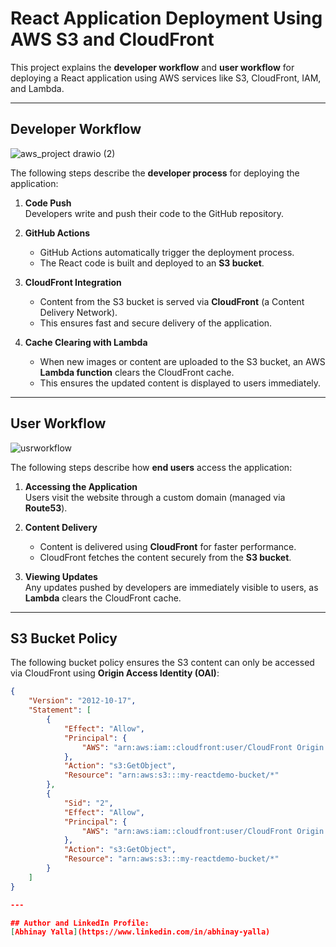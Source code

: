 # React Application Deployment Using AWS S3 and CloudFront

This project explains the **developer workflow** and **user workflow** for deploying a React application using AWS services like S3, CloudFront, IAM, and Lambda.

---

## Developer Workflow

![aws_project drawio (2)](https://github.com/user-attachments/assets/6807b191-b328-48cb-b58f-b751bca94894)

The following steps describe the **developer process** for deploying the application:

1. **Code Push**  
   Developers write and push their code to the GitHub repository.

2. **GitHub Actions**  
   - GitHub Actions automatically trigger the deployment process.  
   - The React code is built and deployed to an **S3 bucket**.

3. **CloudFront Integration**  
   - Content from the S3 bucket is served via **CloudFront** (a Content Delivery Network).  
   - This ensures fast and secure delivery of the application.

4. **Cache Clearing with Lambda**  
   - When new images or content are uploaded to the S3 bucket, an AWS **Lambda function** clears the CloudFront cache.  
   - This ensures the updated content is displayed to users immediately.

---

## User Workflow

![usrworkflow](https://github.com/user-attachments/assets/48c98bd2-cf4f-4f4b-972a-2a01db43ea16)

The following steps describe how **end users** access the application:

1. **Accessing the Application**  
   Users visit the website through a custom domain (managed via **Route53**).

2. **Content Delivery**  
   - Content is delivered using **CloudFront** for faster performance.  
   - CloudFront fetches the content securely from the **S3 bucket**.

3. **Viewing Updates**  
   Any updates pushed by developers are immediately visible to users, as **Lambda** clears the CloudFront cache.

---

## S3 Bucket Policy

The following bucket policy ensures the S3 content can only be accessed via CloudFront using **Origin Access Identity (OAI)**:

```json
{
    "Version": "2012-10-17",
    "Statement": [
        {
            "Effect": "Allow",
            "Principal": {
                "AWS": "arn:aws:iam::cloudfront:user/CloudFront Origin Access Identity E3N8IEGFMS3GGU"
            },
            "Action": "s3:GetObject",
            "Resource": "arn:aws:s3:::my-reactdemo-bucket/*"
        },
        {
            "Sid": "2",
            "Effect": "Allow",
            "Principal": {
                "AWS": "arn:aws:iam::cloudfront:user/CloudFront Origin Access Identity E18DLEI46EW336"
            },
            "Action": "s3:GetObject",
            "Resource": "arn:aws:s3:::my-reactdemo-bucket/*"
        }
    ]
}

---

## Author and LinkedIn Profile:
[Abhinay Yalla](https://www.linkedin.com/in/abhinay-yalla)
